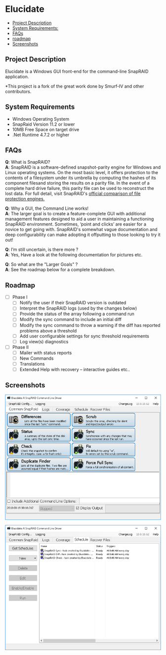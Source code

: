 # Elucidate

- [Project Description](#project-description)
- [System Requirements:](#os-requirements)
- [FAQs](#faqs)
- [roadmap](#roadmap)
- [Screenshots](#screenshots)

## Project Description

Elucidate is a Windows GUI front-end for the command-line SnapRAID application.

*This project is a fork of the great work done by Smurf-IV and other contributors.

## System Requirements

- Windows Operating System
- SnapRaid Version 11.2 or lower
- 10MB Free Space on target drive
- .Net Runtime 4.7.2 or higher

## FAQs

**Q**: What is SnapRAID?<br/>
**A**: SnapRAID is a software-defined snapshot-parity engine for Windows and Linux operating systems. On the most basic level, it offers protection to the contents of a filesystem under its umbrella by computing the hashes of its component filesand storing the results on a parity file. In the event of a complete hard drive failure, this parity file can be used to reconstruct the lost data. For full detail, visit SnapRAID's [official comparison of file protection engines.](http://snapraid.sourceforge.net/compare.html)

**Q**: Why a GUI, the Command Line works!<br/>
**A**: The larger goal is to create a feature-complete GUI with additional management features designed to aid a user in maintaining a functioning SnapRAID environment. Sometimes, ‘point and clicks’ are easier for a novice to get going with. SnapRAID's somewhat vague documentation and deep configurability can make adopting it offputting to those looking to try it out!

**Q**: I’m still uncertain, is there more ?<br/>
**A**: Yes, Have a look at the following documentation for pictures etc.

**Q**: So what are the "Larger Goals" ?<br/>
**A**: See the roadmap below for a complete breakdown.

## Roadmap

- [ ] Phase I
  - [ ] Notify the user if their SnapRAID version is outdated
  - [ ] Interpret the SnapRAID logs (used by the changes below)
  - [ ] Provide the status of the array following a command run
  - [ ] Modify the sync command to include an initial diff
  - [ ] Modify the sync command to throw a warning if the diff has reported problems above a threshold
  - [ ] Add user configurable settings for sync threshold requirements
  - [ ] Log view(s) diagnostics

- [ ] Phase II
  - [ ] Mailer with status reports
  - [ ] New Commands
  - [ ] Translations
  - [ ] Extended Help with recovery – interactive guides etc..

## Screenshots

![Starting View](Images/starting_view.png)

![Schedule View](Images/schedule_view.png)
